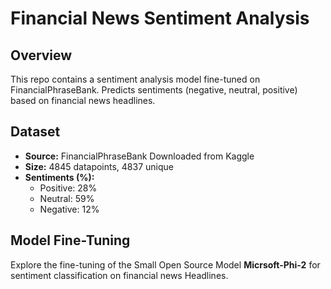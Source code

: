 # Financial News Sentiment Analysis

## Overview
This repo contains a sentiment analysis model fine-tuned on FinancialPhraseBank. Predicts sentiments (negative, neutral, positive) based on financial news headlines.

## Dataset
- **Source:** FinancialPhraseBank Downloaded from Kaggle
- **Size:** 4845 datapoints, 4837 unique
- **Sentiments (%):**
  - Positive: 28%
  - Neutral: 59%
  - Negative: 12%

## Model Fine-Tuning
Explore the fine-tuning of the Small Open Source Model **Micrsoft-Phi-2** for sentiment classification on financial news Headlines.

